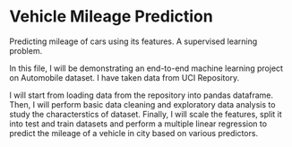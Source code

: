 # Vehicle Mileage Prediction
Predicting mileage of cars using its features. A supervised learning problem.

In this file, I will be demonstrating an end-to-end machine learning project on Automobile dataset. I have taken data from UCI Repository.

I will start from loading data from the repository into pandas dataframe. Then, I will perform basic data cleaning and exploratory data analysis to study the characterstics of dataset. Finally, I will scale the features, split it into test and train datasets and perform a multiple linear regression to predict the mileage of a vehicle in city based on various predictors.
